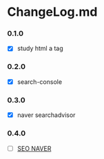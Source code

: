 # ChangeLog.md

### 0.1.0
- [x] study html a tag

### 0.2.0
- [x] search-console

### 0.3.0
- [x] naver searchadvisor

### 0.4.0
- [ ] [SEO NAVER](https://github.com/ldh0308/ldh0308.github.io/issues/6)
